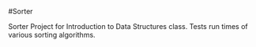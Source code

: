 #Sorter

Sorter Project for Introduction to Data Structures class. Tests run times of various sorting algorithms.